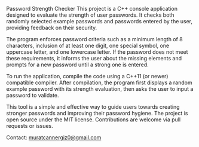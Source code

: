 Password Strength Checker
This project is a C++ console application designed to evaluate the strength of user passwords. It checks both randomly selected example passwords and passwords entered by the user, providing feedback on their security.

The program enforces password criteria such as a minimum length of 8 characters, inclusion of at least one digit, one special symbol, one uppercase letter, and one lowercase letter. If the password does not meet these requirements, it informs the user about the missing elements and prompts for a new password until a strong one is entered.

To run the application, compile the code using a C++11 (or newer) compatible compiler. After compilation, the program first displays a random example password with its strength evaluation, then asks the user to input a password to validate.

This tool is a simple and effective way to guide users towards creating stronger passwords and improving their password hygiene. The project is open source under the MIT license. Contributions are welcome via pull requests or issues.

Contact: muratcannergiz0@gmail.com

